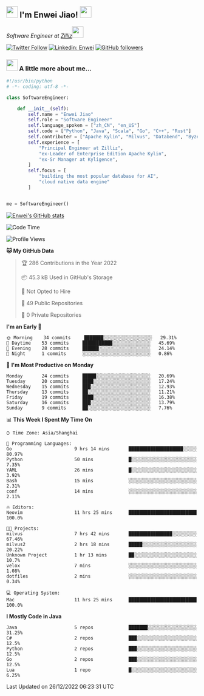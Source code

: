 <h2><img src="https://emojis.slackmojis.com/emojis/images/1531849430/4246/blob-sunglasses.gif?1531849430" width="30"/> I'm  Enwei Jiao! <img src="https://media.giphy.com/media/juBt25nT1KGys/giphy.gif" width=30> </h2>
<!-- <img align='right' src="https://media.giphy.com/media/M9gbBd9nbDrOTu1Mqx/giphy.gif" width="230"> -->
<p><em>Software Engineer at <a href="https://zilliz.com/">Zilliz</a><img src="https://media.giphy.com/media/WUlplcMpOCEmTGBtBW/giphy.gif" width="30"></em></p>

[![Twitter Follow](https://img.shields.io/twitter/follow/misteranmol?label=Follow)](https://twitter.com/intent/follow?screen_name=EnweiJiao)
[![Linkedin: Enwei](https://img.shields.io/badge/-enwei-blue?style=&logo=Linkedin&logoColor=white&link=https://www.linkedin.com/in/enwei-jiao-41192a97)](https://www.linkedin.com/in/enwei-jiao-41192a97/)
[![GitHub followers](https://img.shields.io/github/followers/jiaoew1991?label=Follow&style=social)](https://github.com/jiaoew1991)


### <img src="https://media.giphy.com/media/VgCDAzcKvsR6OM0uWg/giphy.gif" width="30"> A little more about me...  

```python
#!/usr/bin/python
# -*- coding: utf-8 -*-

class SoftwareEngineer:

    def __init__(self):
        self.name = "Enwei Jiao"
        self.role = "Software Engineer"
        self.language_spoken = ["zh_CN", "en_US"]
        self.code = ["Python", "Java", "Scala", "Go", "C++", "Rust"]
        self.contributer = ["Apache Kylin", "Milvus", "Databend", "Byzer-Lang"]
        self.experience = [
            "Principal Engineer at Zilliz",
            "ex-Leader of Enterprise Edition Apache Kylin",
            "ex-Sr Manager at Kyligence",
        ]
        self.focus = [
            "building the most popular database for AI",
            "cloud native data engine"
        ]


me = SoftwareEngineer()
```

[![Enwei's GitHub stats](https://github-readme-stats.vercel.app/api?username=jiaoew1991&count_private=true&show_icons=true)](https://github.com/jiaoew1991/jiaoew1991)

<!-- [![Top Langs](https://github-readme-stats.vercel.app/api/top-langs/?username=jiaoew1991&layout=compact)](https://github.com/jiaoew1991/jiaoew1991) -->

<!--START_SECTION:waka-->
![Code Time](http://img.shields.io/badge/Code%20Time-389%20hrs%2058%20mins-blue)

![Profile Views](http://img.shields.io/badge/Profile%20Views-0-blue)

**🐱 My GitHub Data** 

> 🏆 286 Contributions in the Year 2022
 > 
> 📦 45.3 kB Used in GitHub's Storage 
 > 
> 🚫 Not Opted to Hire
 > 
> 📜 49 Public Repositories 
 > 
> 🔑 0 Private Repositories  
 > 
**I'm an Early 🐤** 

```text
🌞 Morning    34 commits     ███████░░░░░░░░░░░░░░░░░░   29.31% 
🌆 Daytime    53 commits     ███████████░░░░░░░░░░░░░░   45.69% 
🌃 Evening    28 commits     ██████░░░░░░░░░░░░░░░░░░░   24.14% 
🌙 Night      1 commits      ░░░░░░░░░░░░░░░░░░░░░░░░░   0.86%

```
📅 **I'm Most Productive on Monday** 

```text
Monday       24 commits     █████░░░░░░░░░░░░░░░░░░░░   20.69% 
Tuesday      20 commits     ████░░░░░░░░░░░░░░░░░░░░░   17.24% 
Wednesday    15 commits     ███░░░░░░░░░░░░░░░░░░░░░░   12.93% 
Thursday     13 commits     ██░░░░░░░░░░░░░░░░░░░░░░░   11.21% 
Friday       19 commits     ████░░░░░░░░░░░░░░░░░░░░░   16.38% 
Saturday     16 commits     ███░░░░░░░░░░░░░░░░░░░░░░   13.79% 
Sunday       9 commits      ██░░░░░░░░░░░░░░░░░░░░░░░   7.76%

```


📊 **This Week I Spent My Time On** 

```text
⌚︎ Time Zone: Asia/Shanghai

💬 Programming Languages: 
Go                       9 hrs 14 mins       ████████████████████░░░░░   80.97% 
Python                   50 mins             █░░░░░░░░░░░░░░░░░░░░░░░░   7.35% 
YAML                     26 mins             █░░░░░░░░░░░░░░░░░░░░░░░░   3.92% 
Bash                     15 mins             ░░░░░░░░░░░░░░░░░░░░░░░░░   2.31% 
conf                     14 mins             ░░░░░░░░░░░░░░░░░░░░░░░░░   2.11%

🔥 Editors: 
Neovim                   11 hrs 25 mins      █████████████████████████   100.0%

🐱‍💻 Projects: 
milvus                   7 hrs 42 mins       ████████████████░░░░░░░░░   67.46% 
milvus2                  2 hrs 18 mins       █████░░░░░░░░░░░░░░░░░░░░   20.22% 
Unknown Project          1 hr 13 mins        ██░░░░░░░░░░░░░░░░░░░░░░░   10.7% 
velox                    7 mins              ░░░░░░░░░░░░░░░░░░░░░░░░░   1.08% 
dotfiles                 2 mins              ░░░░░░░░░░░░░░░░░░░░░░░░░   0.34%

💻 Operating System: 
Mac                      11 hrs 25 mins      █████████████████████████   100.0%

```

**I Mostly Code in Java** 

```text
Java                     5 repos             ███████░░░░░░░░░░░░░░░░░░   31.25% 
C#                       2 repos             ███░░░░░░░░░░░░░░░░░░░░░░   12.5% 
Python                   2 repos             ███░░░░░░░░░░░░░░░░░░░░░░   12.5% 
Go                       2 repos             ███░░░░░░░░░░░░░░░░░░░░░░   12.5% 
Lua                      1 repo              █░░░░░░░░░░░░░░░░░░░░░░░░   6.25%

```



 Last Updated on 26/12/2022 06:23:31 UTC
<!--END_SECTION:waka-->
